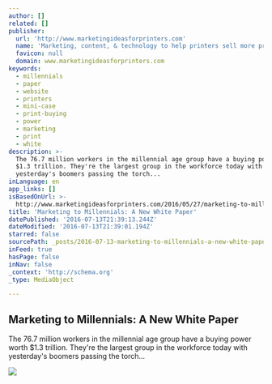 ```yaml
---
author: []
related: []
publisher:
  url: 'http://www.marketingideasforprinters.com'
  name: 'Marketing, content, & technology to help printers sell more printing'
  favicon: null
  domain: www.marketingideasforprinters.com
keywords:
  - millennials
  - paper
  - website
  - printers
  - mini-case
  - print-buying
  - power
  - marketing
  - print
  - white
description: >-
  The 76.7 million workers in the millennial age group have a buying power worth
  $1.3 trillion. They're the largest group in the workforce today with
  yesterday's boomers passing the torch...
inLanguage: en
app_links: []
isBasedOnUrl: >-
  http://www.marketingideasforprinters.com/2016/05/27/marketing-to-millennials-a-new-white-paper/
title: 'Marketing to Millennials: A New White Paper'
datePublished: '2016-07-13T21:39:13.244Z'
dateModified: '2016-07-13T21:39:01.194Z'
starred: false
sourcePath: _posts/2016-07-13-marketing-to-millennials-a-new-white-paper.md
inFeed: true
hasPage: false
inNav: false
_context: 'http://schema.org'
_type: MediaObject

---
```

<article style=""><h1>Marketing to Millennials: A New White Paper</h1><p>The 76.7 million workers in the millennial age group have a buying power worth $1.3 trillion. They're the largest group in the workforce today with yesterday's boomers passing the torch...</p><img src="http://www.marketingideasforprinters.com/wp-content/uploads/2016/05/Millenails-v2.jpg" /></article>